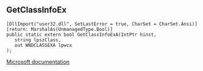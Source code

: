 ## GetClassInfoEx

```
[DllImport("user32.dll", SetLastError = true, CharSet = CharSet.Ansi)] [return: MarshalAs(UnmanagedType.Bool)]
public static extern bool GetClassInfoExA(IntPtr hinst,
   string lpszClass,
   out WNDCLASSEXA lpwcx
);
```

[Microsoft documentation](https://docs.microsoft.com/en-us/windows/win32/api/winuser/nf-winuser-getclassinfoexa)
